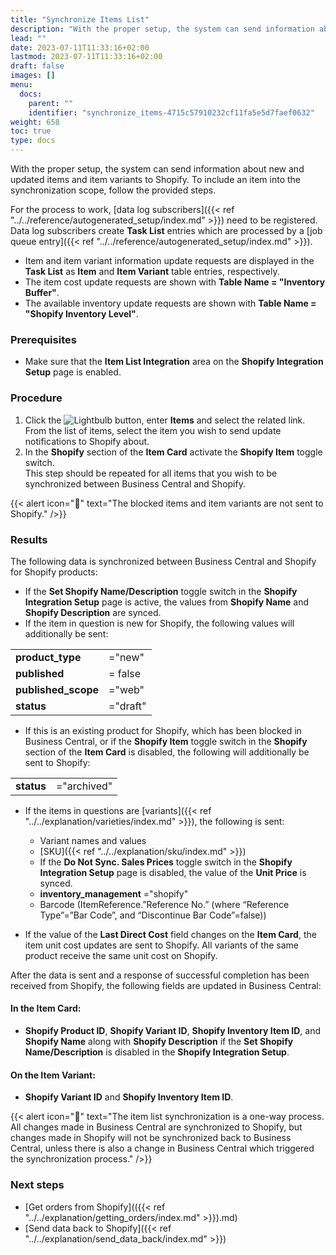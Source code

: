 ```yaml
---
title: "Synchronize Items List"
description: "With the proper setup, the system can send information about new and updated items and item variants to Shopify."
lead: ""
date: 2023-07-11T11:33:16+02:00
lastmod: 2023-07-11T11:33:16+02:00
draft: false
images: []
menu:
  docs:
    parent: ""
    identifier: "synchronize_items-4715c57910232cf11fa5e5d7faef0632"
weight: 658
toc: true
type: docs
---
```


With the proper setup, the system can send information about new and updated items and item variants to Shopify. To include an item into the synchronization scope, follow the provided steps.

For the process to work, [data log subscribers]({{< ref "../../reference/autogenerated_setup/index.md" >}}) need to be registered. Data log subscribers create **Task List** entries which are processed by a [job queue entry]({{< ref "../../reference/autogenerated_setup/index.md" >}}).

- Item and item variant information update requests are displayed in the **Task List** as **Item** and **Item Variant** table entries, respectively. 
- The item cost update requests are shown with **Table Name = "Inventory Buffer"**.
- The available inventory update requests are shown with **Table Name = "Shopify  Inventory Level"**.

### Prerequisites

- Make sure that the **Item List Integration** area on the **Shopify Integration Setup** page is enabled.

### Procedure

1. Click the ![Lightbulb](Lightbulb_icon.PNG) button, enter **Items** and select the related link.     
   From the list of items, select the item you wish to send update notifications to Shopify about.
2. In the **Shopify** section of the **Item Card** activate the **Shopify Item** toggle switch.      
   This step should be repeated for all items that you wish to be synchronized between Business Central and Shopify. 

{{< alert icon="📝" text="The blocked items and item variants are not sent to Shopify." />}}

### Results

The following data is synchronized between Business Central and Shopify for Shopify products:

- If the **Set Shopify Name/Description** toggle switch in the **Shopify Integration Setup** page is active, the values from **Shopify Name** and **Shopify Description** are synced. 
- If the item in question is new for Shopify, the following values will additionally be sent: 

|                 |          |
|-----------------|----------|
| **product_type**    | ="new"   |
| **published**       | = false  |
| **published_scope** | ="web"   |
| **status**          | ="draft" |

- If this is an existing product for Shopify, which has been blocked in Business Central, or if the **Shopify Item** toggle switch in the **Shopify** section of the **Item Card** is disabled, the following will additionally be sent to Shopify:

|                 |             |
|-----------------|-------------|
| **status**      | ="archived" |

- If the items in questions are [variants]({{< ref "../../explanation/varieties/index.md" >}}), the following is sent:

   - Variant names and values
   - [SKU]({{< ref "../../explanation/sku/index.md" >}})
   - If the **Do Not Sync. Sales Prices** toggle switch in the **Shopify Integration Setup** page is disabled, the value of the **Unit Price** is synced.
   - **inventory_management** ="shopify"
   - Barcode (ItemReference.”Reference No.” (where “Reference Type”=”Bar Code”, and “Discontinue Bar Code”=false))

- If the value of the **Last Direct Cost** field changes on the **Item Card**, the item unit cost updates are sent to Shopify. All variants of the same product receive the same unit cost on Shopify.
   
After the data is sent and a response of successful completion has been received from Shopify, the following fields are updated in Business Central:

#### In the **Item Card**:

- **Shopify Product ID**, **Shopify Variant ID**, **Shopify Inventory Item ID**, and **Shopify Name** along with **Shopify Description** if the **Set Shopify Name/Description** is disabled in the **Shopify Integration Setup**.

#### On the **Item Variant**:

- **Shopify Variant ID** and **Shopify Inventory Item ID**.

{{< alert icon="📝" text="The item list synchronization is a one-way process. All changes made in Business Central are synchronized to Shopify, but changes made in Shopify will not be synchronized back to Business Central, unless there is also a change in Business Central which triggered the synchronization process." />}}

### Next steps

- [Get orders from Shopify](({{< ref "../../explanation/getting_orders/index.md" >}}).md)
- [Send data back to Shopify]({{< ref "../../explanation/send_data_back/index.md" >}})

















